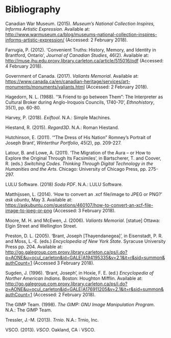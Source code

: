 # Bibliography

Canadian War Museum. (2015). <i> Museum’s National Collection Inspires, Informs Artistic Expression</i>. Available at: http://www.warmuseum.ca/blog/museums-national-collection-inspires-informs-artistic-expression/ (Accessed: 2 February 2018). 

Farrugia, P. (2012). ‘Convenient Truths: History, Memory, and Identity in Brantford, Ontario’, <i>Journal of Canadian Studies</i>, 46(2). Available at: http://muse.jhu.edu.proxy.library.carleton.ca/article/515016/pdf (Accessed: 4 February 2018).

Government of Canada. (2017). <i>Valiants Memorial</i>. Available at: https://www.canada.ca/en/canadian-heritage/services/art-monuments/monuments/valiants.html (Accessed: 2 February 2018). 

Hagedorn, N. L. (1988). ‘“A Friend to go between Them”: The Interpreter as Cultural Broker during Anglo-Iroquois Councils, 1740-70’, <i>Ethnohistory</i>, 35(1), pp. 60-80. 

Harvey, P. (2018). <i>Exiftool</i>. N.A.: Simple Machines. 

Hiestand, R. (2015). <i>Regard3D</i>. N.A.: Roman Hiestand. 

Hutchinson, E. (2011). ‘“The Dress of His Nation” Romney’s Portrait of Joseph Brant’, <i>Winterthur Portfolio</i>, 45(2), pp. 209-227.

Latour, B. and Lowe, A. (2011). ‘The Migration of the Aura – or How to Explore the Original Through Its Facsimiles’, in Bartscherer, T. and Coover, R. (eds.) <i>Switching Codes. Thinking Through Digital Technology in the Humanities and the Arts</i>. Chicago: University of Chicago Press, pp. 275-297.

LULU Software. (2018) <i>Soda PDF</i>. N.A.: LULU Software. 

Matthijssen, L. (2014). ‘How to convert an .xcf file/image to JPEG or PNG?’ <i>ask ubuntu</i>, May 3. Available at: https://askubuntu.com/questions/460107/how-to-convert-an-xcf-file-image-to-jpeg-or-png (Accessed: 3 February 2018). 

Moore, M. H. and McEwen, J. (2006). <i>Valiants Memorial</i>. [statue] Ottawa: Elgin Street and Wellington Street. 

Preston, D. L. (2005). ‘Brant, Joseph [Thayendanegea]’, in Eisenstadt, P. R. and Moss, L.-E. (eds.) <i>Encyclopedia of New York State</i>. Syracuse University Press pp. 204. Available at: http://go.galegroup.com.proxy.library.carleton.ca/ps/i.do?p=AONE&u=ocul_carleton&id=GALE|A194195335&v=2.1&it=r&sid=summon&authCount=1 (Accessed 3 February 2018). 

Sugden, J. (1996). ‘Brant, Joseph’, in Hoxie, F. E. (ed.) <i>Encyclopedia of Norther American Indians</i>. Boston: Houghton Mifflin. Available at: http://go.galegroup.com.proxy.library.carleton.ca/ps/i.do?p=AONE&u=ocul_carleton&id=GALE|A176911205&v=2.1&it=r&sid=summon&authCount=1 (Accessed: 2 February 2018). 

The GIMP Team. (1998). <i>The GIMP: GNU Image Manipulation Program</i>. N.A.: The GIMP Team. 

Tressler, J.-M. (2013). <i>Trnio</i>. N.A.: Trnio, Inc. 

VSCO. (2013). <i>VSCO</i>. Oakland, CA : VSCO. 
